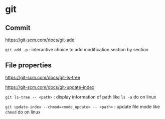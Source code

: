 # git

## Commit
https://git-scm.com/docs/git-add

`git add -p` : interactive choice to add modification section by section

## File properties
https://git-scm.com/docs/git-ls-tree

https://git-scm.com/docs/git-update-index

`git ls-tree -- <path>` : display information of path like `ls -a` do on linux

`git update-index --chmod=<mode_update> -- <path>` : update file mode like `chmod` do on linux

